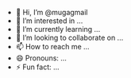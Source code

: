- 👋 Hi, I’m @mugagmail
- 👀 I’m interested in ...
- 🌱 I’m currently learning ...
- 💞️ I’m looking to collaborate on ...
- 📫 How to reach me ...
- 😄 Pronouns: ...
- ⚡ Fun fact: ...

<!---
mugagmail/mugagmail is a ✨ special ✨ repository because its `README.md` (this file) appears on your GitHub profile.
You can click the Preview link to take a look at your changes.
--->
